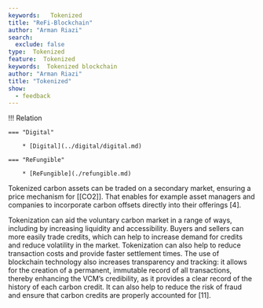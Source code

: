```yaml
---
keywords:   Tokenized
title: "ReFi-Blockchain"
author: "Arman Riazi"
search:
  exclude: false
type:  Tokenized
feature:  Tokenized
keywords:  Tokenized blockchain
author: "Arman Riazi"
title: "Tokenized"
show:
  - feedback
---
```



!!! Relation

    === "Digital"

        * [Digital](../digital/digital.md)

    === "ReFungible"
        
        * [ReFungible](./refungible.md)

Tokenized carbon assets can be traded on a secondary market, ensuring a price mechanism for [[CO2]]. That enables for example asset managers and companies to incorporate carbon offsets directly into their offerings [4].

Tokenization can aid the voluntary carbon market in a range of ways, including by increasing liquidity and accessibility. Buyers and sellers can more easily trade credits, which can help to increase demand for credits and reduce volatility in the market. Tokenization can also help to reduce transaction costs and provide faster settlement times. The use of blockchain technology also increases transparency and tracking: it allows for the creation of a permanent, immutable record of all transactions, thereby enhancing the VCM’s credibility, as it provides a clear record of the history of each carbon credit. It can also help to reduce the risk of fraud and ensure that carbon credits are properly accounted for [11].